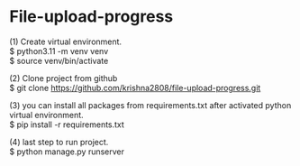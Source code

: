 # File-upload-progress



(1) Create virtual environment. <br>
$ python3.11 -m venv venv <br>
$ source venv/bin/activate <br>

(2) Clone project from github  <br>
$  git clone https://github.com/krishna2808/file-upload-progress.git <br>

(3) you can install all packages from requirements.txt after activated python virtual environment. <br>
$ pip install -r requirements.txt  <br>

(4) last step to run project.  <br>
$ python manage.py runserver  <br>
